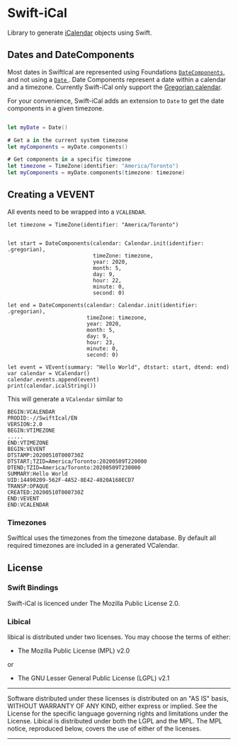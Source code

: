 # Swift-iCal

Library to generate [iCalendar](https://tools.ietf.org/html/rfc5545#section-3.8.7.4) objects using Swift.




## Dates and DateComponents

Most dates in SwiftIcal are represented using Foundations [`DateComponents`](https://developer.apple.com/documentation/foundation/datecomponents), and not using a [`Date` ](https://developer.apple.com/documentation/foundation/date).
Date Components represent a date within a calendar and a timezone.
Currently Swift-iCal only support the [Gregorian calendar](https://en.wikipedia.org/wiki/Gregorian_calendar).

For your convenience, Swift-iCal adds an extension to `Date` to get the date components in a given timezone.

```swift

let myDate = Date()

# Get a in the current system timezone
let myComponents = myDate.components()

# Get components in a specific timezone
let timezone = TimeZone(identifier: "America/Toronto")
let myComponents = myDate.components(timezone: timezone)
```

## Creating a VEVENT

All events need to be wrapped into a `VCALENDAR`.


```
let timezone = TimeZone(identifier: "America/Toronto")


let start = DateComponents(calendar: Calendar.init(identifier: .gregorian),
                           timeZone: timezone,
                           year: 2020,
                           month: 5,
                           day: 9,
                           hour: 22,
                           minute: 0,
                           second: 0)

let end = DateComponents(calendar: Calendar.init(identifier: .gregorian),
                         timeZone: timezone,
                         year: 2020,
                         month: 5,
                         day: 9,
                         hour: 23,
                         minute: 0,
                         second: 0)

let event = VEvent(summary: "Hello World", dtstart: start, dtend: end)
var calendar = VCalendar()
calendar.events.append(event)
print(calendar.icalString())
```

This will generate a `VCalendar` similar to

```
BEGIN:VCALENDAR
PRODID:-//SwiftIcal/EN
VERSION:2.0
BEGIN:VTIMEZONE
.....
END:VTIMEZONE
BEGIN:VEVENT
DTSTAMP:20200510T000730Z
DTSTART;TZID=America/Toronto:20200509T220000
DTEND;TZID=America/Toronto:20200509T230000
SUMMARY:Hello World
UID:14490209-562F-4A52-8E42-4020A168ECD7
TRANSP:OPAQUE
CREATED:20200510T000730Z
END:VEVENT
END:VCALENDAR
```

### Timezones

SwiftIcal uses the timezones from the timezone database.
By default all required timezones are included in a generated VCalendar.

## License

### Swift Bindings

Swift-iCal is licenced under The Mozilla Public License 2.0.

### Libical


libical is distributed under two licenses.
You may choose the terms of either:

 * The Mozilla Public License (MPL) v2.0

 or

 * The GNU Lesser General Public License (LGPL) v2.1

----------------------------------------------------------------------

Software distributed under these licenses is distributed on an "AS
IS" basis, WITHOUT WARRANTY OF ANY KIND, either express or
implied. See the License for the specific language governing rights
and limitations under the License.
Libical is distributed under both the LGPL and the MPL. The MPL
notice, reproduced below, covers the use of either of the licenses.

----------------------------------------------------------------------

